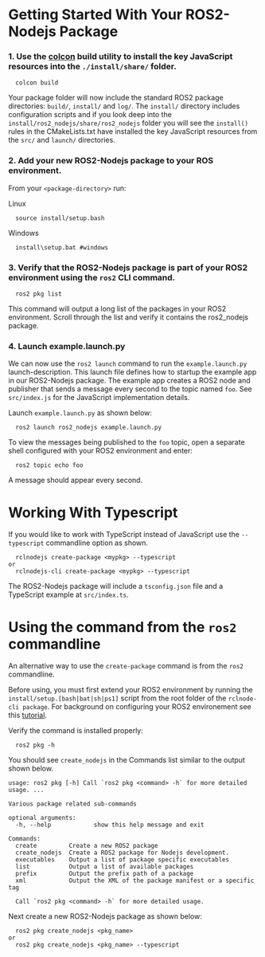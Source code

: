 # Getting Started With Your ROS2-Nodejs Package

### 1. Use the [colcon](https://docs.ros.org/en/foxy/Tutorials/Colcon-Tutorial.html) build utility to install the key JavaScript resources into the `./install/share/` folder.
```
  colcon build
```
Your package folder will now include the standard ROS2 package directories: `build/`, `install/` and `log/`. The `install/` directory includes configuration scripts and if you look deep into the `install/ros2_nodejs/share/ros2_nodejs` folder you will see the `install()` rules in the CMakeLists.txt have installed the key JavaScript resources from the `src/` and `launch/` directories.

### 2. Add your new ROS2-Nodejs package to your ROS environment. 

From your `<package-directory>` run:  

Linux
```
  source install/setup.bash 
```
Windows
```
  install\setup.bat #windows
```

### 3. Verify that the ROS2-Nodejs package is part of your ROS2 environment using the `ros2` CLI command. 
```
  ros2 pkg list
```
This command will output a long list of the packages in your ROS2 environment. Scroll through the list and verify it contains the ros2_nodejs package.

### 4. Launch example.launch.py
We can now use the `ros2 launch` command to run the `example.launch.py` launch-description. This launch file defines how to startup the example app in our ROS2-Nodejs package. The example app creates a ROS2 node and publisher that sends a message every second to the topic named `foo`. See `src/index.js` for the JavaScript implementation details.

Launch `example.launch.py` as shown below:
```
  ros2 launch ros2_nodejs example.launch.py
```
To view the messages being published to the `foo` topic, open a separate shell configured with your ROS2 environment and enter:
```
  ros2 topic echo foo
```
A message should appear every second.

# Working With Typescript #
If you would like to work with TypeScript instead of JavaScript use the `--typescript` commandline option as shown.
```
  rclnodejs create-package <mypkg> --typescript
or 
  rclnodejs-cli create-package <mypkg> --typescript
```
The ROS2-Nodejs package will include a `tsconfig.json` file and a TypeScript example at `src/index.ts`.


# Using the command from the `ros2` commandline #
An alternative way to use the `create-package` command is from the `ros2` commandline. 

Before using, you must first extend your ROS2 environment by running the `install/setup.[bash|bat|sh|ps1]` script from the root folder of the `rclnode-cli package`. For background on configuring your ROS2 environement see this [tutorial](https://index.ros.org/doc/ros2/Tutorials/Configuring-ROS2-Environment/).

Verify the command is installed properly:
```
  ros2 pkg -h
```
You should see `create_nodejs` in the Commands list similar to the output shown below.
```
usage: ros2 pkg [-h] Call `ros2 pkg <command> -h` for more detailed usage. ...

Various package related sub-commands

optional arguments:
  -h, --help            show this help message and exit

Commands:
  create         Create a new ROS2 package
  create_nodejs  Create a ROS2 package for Nodejs development.
  executables    Output a list of package specific executables
  list           Output a list of available packages
  prefix         Output the prefix path of a package
  xml            Output the XML of the package manifest or a specific tag

  Call `ros2 pkg <command> -h` for more detailed usage.
```

Next create a new ROS2-Nodejs package as shown below:
```
  ros2 pkg create_nodejs <pkg_name>
or
  ros2 pkg create_nodejs <pkg_name> --typescript
```
